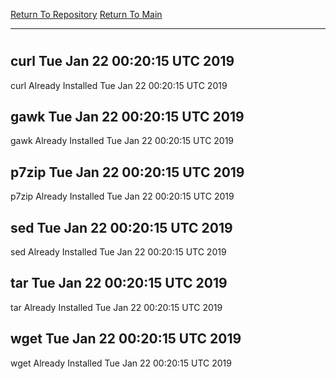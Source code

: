 [Return To Repository](https://github.com/deathbybandaid/piholeparser/)
[Return To Main](https://github.com/deathbybandaid/piholeparser/blob/master/RecentRunLogs/Mainlog.md)
____________________________________
# 
## curl Tue Jan 22 00:20:15 UTC 2019
curl Already Installed Tue Jan 22 00:20:15 UTC 2019
## gawk Tue Jan 22 00:20:15 UTC 2019
gawk Already Installed Tue Jan 22 00:20:15 UTC 2019
## p7zip Tue Jan 22 00:20:15 UTC 2019
p7zip Already Installed Tue Jan 22 00:20:15 UTC 2019
## sed Tue Jan 22 00:20:15 UTC 2019
sed Already Installed Tue Jan 22 00:20:15 UTC 2019
## tar Tue Jan 22 00:20:15 UTC 2019
tar Already Installed Tue Jan 22 00:20:15 UTC 2019
## wget Tue Jan 22 00:20:15 UTC 2019
wget Already Installed Tue Jan 22 00:20:15 UTC 2019
